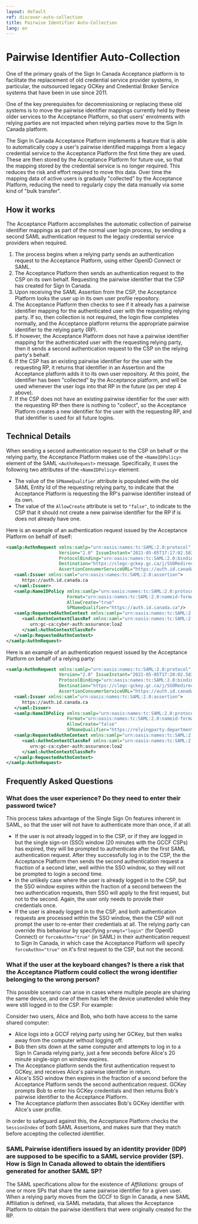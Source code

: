 ```yaml
---
layout: default
ref: discover-auto-collection
title: Pairwise Identifier Auto-Collection
lang: en
---
```

# Pairwise Identifier Auto-Collection

One of the primary goals of the Sign In Canada Acceptance platform is to
facilitate the replacement of old credential service provider systems, in
particular, the outsourced legacy GCKey and Credential Broker Service systems
that have been in use since 2011.

One of the key prerequisites for decommissioning or replacing these old systems
is to move the pairwise identifier mappings currently held by these older
services to the Acceptance Platform, so that users' enrolments with relying
parties are not impacted when relying parties move to the Sign In Canada
platform. 

The Sign In Canada Acceptance Platform implements a feature that is able to
automatically copy a user's pairwise identified mappings from a legacy
credential service to the Acceptance Platform the first time they are used.
These are then stored by the Acceptance Platform for future use, so that the
mapping stored by the credential service is no longer required. This reduces the
risk and effort required to move this data. Over time the mapping data of active
users is gradually "collected" by the Acceptance Platform, reducing the need to
regularly copy the data manually via some kind of "bulk transfer".

## How it works

The Acceptance Platform accomplishes the automatic collection of pairwise
identifier mappings as part of the normal user login process, by sending a second
SAML authentication request to the legacy credential service providers when
required.

1. The process begins when a relying party sends an authentication request to
   the Acceptance Platform, using either OpenID Connect or SAML.
2. The Acceptance Platform then sends an authentication request to the CSP on
   its own behalf. Requesting the pairwise identifier that the CSP has created
   for Sign In Canada.
3. Upon receiving the SAML Assertion from the CSP, the Acceptance Platform looks
   the user up in its own user profile repository.
4. The Acceptance Platform then checks to see if it already has a pairwise
   identifier mapping for the authenticated user with the requesting relying
   party. If so, then collection is not required, the login flow completes
   normally, and the Acceptance platform returns the appropriate pairwise
   identifier to the relying party (RP).
5. If however, the Acceptance Platform does not have a pairwise identifier
   mapping for the authenticated user with the requesting relying party, then it
   sends a second authentication request to the CSP on the relying party's
   behalf.
6. If the CSP has an existing pairwise identifier for the user with the
   requesting RP, it returns that identifier in an Assertion and the Acceptance
   platform adds it to its own user repository. At this point, the identifier
   has been "collected" by the Acceptance platform, and will be used whenever
   the user logs into that RP in the future (as per step 4 above).
7. If the CSP does not have an existing pairwise identifier for the user with
   the requesting RP then there is nothing to "collect", so the Acceptance
   Platform creates a new identifier for the user with the requesting RP, and
   that identifier is used for all future logins.

## Technical Details

When sending a second authentication request to the CSP on behalf or the relying
party, the Acceptance Platform makes use of the `<NameIDPolicy>` element of the
SAML `<AuthnRequest>` message. Specifically, it uses the following two
attributes of the `<NameIDPolicy>` element:

* The value of the `SPNameQualifier` attribute is populated with the old SAML
  Entity Id of the requesting relying party, to indicate that the Acceptance
  Platform is requesting the RP's pairwise identifier instead of its own.
* The value of the `AllowCreate` attribute is set to `"false"`, to indicate to
  the CSP that it should not create a new pairwise identifier for the RP if is
  does not already have one.

Here is an example of an authentication request issued by the Acceptance
Platform on behalf of itself:

```xml
<samlp:AuthnRequest xmlns:samlp="urn:oasis:names:tc:SAML:2.0:protocol" ID="_f8e30829f6f60061c46e"
                    Version="2.0" IssueInstant="2021-05-05T17:17:02.583Z"
                    ProtocolBinding="urn:oasis:names:tc:SAML:2.0:bindings:HTTP-POST"
                    Destination="https://clegc-gckey.gc.ca/j/SSORedirect/metaAlias/GCKey/idp"
                    AssertionConsumerServiceURL="https://auth.id.canada.ca/passport/auth/saml/gckey/callback">
   <saml:Issuer xmlns:saml="urn:oasis:names:tc:SAML:2.0:assertion">
      https://auth.id.canada.ca
   </saml:Issuer>
   <samlp:NameIDPolicy xmlns:samlp="urn:oasis:names:tc:SAML:2.0:protocol"
                       Format="urn:oasis:names:tc:SAML:2.0:nameid-format:persistent"
                       AllowCreate="true"
                       SPNameQualifier="https://auth.id.canada.ca"/>
   <samlp:RequestedAuthnContext xmlns:samlp="urn:oasis:names:tc:SAML:2.0:protocol" Comparison="exact">
      <saml:AuthnContextClassRef xmlns:saml="urn:oasis:names:tc:SAML:2.0:assertion">
         urn:gc-ca:cyber-auth:assurance:loa2
      </saml:AuthnContextClassRef>
   </samlp:RequestedAuthnContext>
</samlp:AuthnRequest>
```

Here is an example of an authentication request issued by the Acceptance
Platform on behalf of a relying party:

```xml
<samlp:AuthnRequest xmlns:samlp="urn:oasis:names:tc:SAML:2.0:protocol" ID="_f8e30829f6f60061c46f"
                    Version="2.0" IssueInstant="2021-05-05T17:20:02.583Z"
                    ProtocolBinding="urn:oasis:names:tc:SAML:2.0:bindings:HTTP-POST"
                    Destination="https://clegc-gckey.gc.ca/j/SSORedirect/metaAlias/GCKey/idp"
                    AssertionConsumerServiceURL="https://auth.id.canada.ca/passport/auth/saml/gckey/callback">
   <saml:Issuer xmlns:saml="urn:oasis:names:tc:SAML:2.0:assertion">
      https://auth.id.canada.ca
   </saml:Issuer>
   <samlp:NameIDPolicy xmlns:samlp="urn:oasis:names:tc:SAML:2.0:protocol"
                       Format="urn:oasis:names:tc:SAML:2.0:nameid-format:persistent"
                       AllowCreate="false"
                       SPNameQualifier="https://relyingparty.department.gc.ca"/>
   <samlp:RequestedAuthnContext xmlns:samlp="urn:oasis:names:tc:SAML:2.0:protocol" Comparison="exact">
      <saml:AuthnContextClassRef xmlns:saml="urn:oasis:names:tc:SAML:2.0:assertion">
         urn:gc-ca:cyber-auth:assurance:loa2
      </saml:AuthnContextClassRef>
   </samlp:RequestedAuthnContext>
</samlp:AuthnRequest>
```

## Frequently Asked Questions

### What does the user experience? Do they need to enter their password twice?

This process takes advantage of the Single Sign On features inherent in SAML, so
that the user will not have to authenticate more than once, if at all:

* If the user is not already logged in to the CSP, or if they are logged in
  but the single sign-on (SSO) window (20 minutes with the GCCF CSPs) has
  expired, they will be prompted to authenticate after the first SAML
  authentication request. After they successfully log in to the CSP, the the
  Acceptance Platform then sends the second authentication request a fraction of
  a second later, well within the SSO window, so they will not be prompted to
  login a second time.
* In the unlikely case where the user is already logged in to the CSP, but the
  SSO window expires within the fraction of a second between the two
  authentication requests, then SSO will apply to the first request, but not to
  the second. Again, the user only needs to provide their credentials once.
* If the user is already logged in to the CSP, and both authentication requests
  are processed within the SSO window, then the CSP will not prompt the user to
  re-enter their credentials at all. The relying party can override this
  behaviour by specifying `prompt="login"` (for OpenID Connect) or
  `forceAuthn="true"` (in SAML) in their authentication request to Sign In
  Canada, in which case the Acceptance Platform will specify
  `forceAuthn="true"` on it's first request to the CSP, but not the second.

### What if the user at the keyboard changes? Is there a risk that the Acceptance Platform could collect the wrong identifier belonging to the wrong person?

This possible scenario can arise in cases where multiple people are sharing the
same device, and one of them has left the device unattended while they were
still logged in to the CSP. For example:

Consider two users, Alice and Bob, who both have access to the same shared computer:

* Alice logs into a GCCF relying party using her GCKey, but then walks away from
  the computer without logging off.
* Bob then sits down at the same computer and attempts to log in to a Sign In
  Canada relying party, just a few seconds before Alice's 20 minute single-sign
  on window expires.
* The Acceptance platform sends the first authentication request to GCKey, and
  receives Alice's pairwise identifier in return.
* Alice's SSO window then expires in the fraction of a second before the
  Acceptance Platform sends the second authentication request. GCKey prompts Bob
  to enter his GCKey credentials and then returns Bob's pairwise identifier to
  the Acceptance Platform.
* The Acceptance platform then associates Bob's GCKey identifier with Alice's
  user profile.

In order to safeguard against this, the Acceptance Platform checks the
`SessionIndex` of both SAML Assertions, and makes sure that they match before
accepting the collected identifier.

### SAML Pairwise identifiers issued by an identity provider (IDP) are supposed to be specific to a SAML service provider (SP). How is Sign In Canada allowed to obtain the identifiers generated for another SAML SP?

The SAML specifications allow for the existence of *Affiliations*: groups of one or more SPs that share the same pairwise identifier for a given user. When a relying party moves from the GCCF to Sign In Canada, a new SAML Affiliation is defined, via SAML metadata, that allows the Acceptance Platform to obtain the pairwise identifiers that were originally created for the RP.
